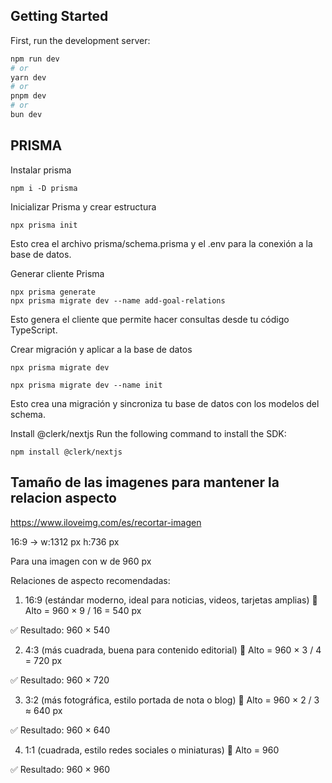 ## Getting Started

First, run the development server:

```bash
npm run dev
# or
yarn dev
# or
pnpm dev
# or
bun dev
```

## PRISMA

Instalar prisma

```
npm i -D prisma
```

Inicializar Prisma y crear estructura

```
npx prisma init
```

Esto crea el archivo prisma/schema.prisma y el .env para la conexión a la base de datos.

Generar cliente Prisma

```
npx prisma generate
npx prisma migrate dev --name add-goal-relations

```

Esto genera el cliente que permite hacer consultas desde tu código TypeScript.

Crear migración y aplicar a la base de datos

```
npx prisma migrate dev

npx prisma migrate dev --name init
```

Esto crea una migración y sincroniza tu base de datos con los modelos del schema.

Install @clerk/nextjs Run the following command to install the SDK:

```
npm install @clerk/nextjs
```

## Tamaño de las imagenes para mantener la relacion aspecto

https://www.iloveimg.com/es/recortar-imagen

16:9 -> w:1312 px h:736 px

Para una imagen con w de 960 px

Relaciones de aspecto recomendadas:

1. 16:9 (estándar moderno, ideal para noticias, videos, tarjetas amplias)
   📏 Alto = 960 × 9 / 16 = 540 px

✅ Resultado: 960 × 540

2. 4:3 (más cuadrada, buena para contenido editorial)
   📏 Alto = 960 × 3 / 4 = 720 px

✅ Resultado: 960 × 720

3. 3:2 (más fotográfica, estilo portada de nota o blog)
   📏 Alto = 960 × 2 / 3 ≈ 640 px

✅ Resultado: 960 × 640

4. 1:1 (cuadrada, estilo redes sociales o miniaturas)
   📏 Alto = 960

✅ Resultado: 960 × 960
